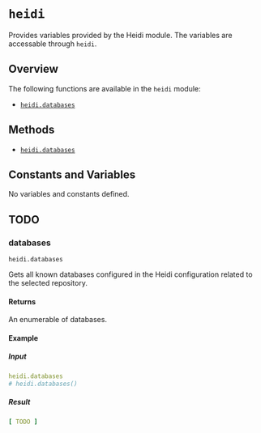 # `heidi`

Provides variables provided by the Heidi module. The variables are accessable through `heidi`.

## Overview

The following functions are available in the `heidi` module:
- [`heidi.databases`](#heidi-databases)

## Methods

- [`heidi.databases`](#heidi-databases)

## Constants and Variables

No variables and constants defined.

## TODO


### databases

`heidi.databases`

Gets all known databases configured in the Heidi configuration related to the selected repository.

#### Returns

An enumerable of databases.

#### Example

##### Input

```yaml
heidi.databases
# heidi.databases()
```

##### Result

```yaml
[ TODO ]
```

